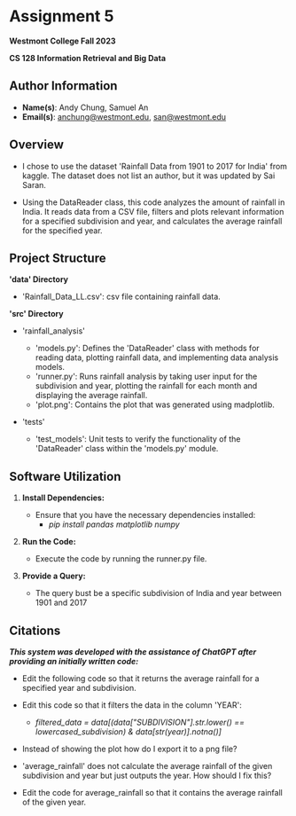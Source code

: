 # Assignment 5
**Westmont College Fall 2023**

**CS 128 Information Retrieval and Big Data**

## Author Information
* **Name(s)**: Andy Chung, Samuel An
* **Email(s)**: anchung@westmont.edu, san@westmont.edu

## Overview

* I chose to use the dataset 'Rainfall Data from 1901 to 2017 for India' from kaggle. The dataset does not list an author, but it was updated by Sai Saran.

* Using the DataReader class, this code analyzes the amount of rainfall in India. It reads data from a CSV file, filters and plots relevant information for a specified subdivision and year, and calculates the average rainfall for the specified year.

## Project Structure

**'data' Directory**
* 'Rainfall_Data_LL.csv': csv file containing rainfall data.

**'src' Directory**
* 'rainfall_analysis'
  * 'models.py': Defines the 'DataReader' class with methods for reading data, plotting rainfall data, and implementing data analysis models.
  * 'runner.py': Runs rainfall analysis by taking user input for the subdivision and year, plotting the rainfall for each month and displaying the average rainfall.
  * 'plot.png': Contains the plot that was generated using madplotlib.

* 'tests'
  * 'test_models': Unit tests to verify the functionality of the 'DataReader' class within the 'models.py' module.

## Software Utilization

1. **Install Dependencies:**
    * Ensure that you have the necessary dependencies installed:
      * *pip install pandas matplotlib numpy*

2. **Run the Code:**
    * Execute the code by running the runner.py file.

3. **Provide a Query:**
    * The query bust be a specific subdivision of India and year between 1901 and 2017

## Citations
***This system was developed with the assistance of ChatGPT after providing an initially written code:***

* Edit the following code so that it returns the average rainfall for a specified year and subdivision.

* Edit this code so that it filters the data in the column 'YEAR': <br/>
  * *filtered_data = data[(data["SUBDIVISION"].str.lower() == lowercased_subdivision) & data[str(year)].notna()]*

* Instead of showing the plot how do I export it to a png file?

* 'average_rainfall' does not calculate the average rainfall of the given subdivision and year but just outputs the year. How should I fix this?

* Edit the code for average_rainfall so that it contains the average rainfall of the given year.

